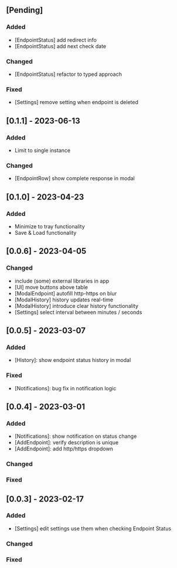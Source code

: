 ## [Pending]
### Added
- [EndpointStatus] add redirect info
- [EndpointStatus] add next check date

### Changed
- [EndpointStatus] refactor to typed approach

### Fixed
- [Settings] remove setting when endpoint is deleted


## [0.1.1] - 2023-06-13
### Added
- Limit to single instance

### Changed
- [EndpointRow] show complete response in modal

## [0.1.0] - 2023-04-23
### Added
- Minimize to tray functionality
- Save & Load functionality

## [0.0.6] - 2023-04-05
### Changed
- include (some) external libraries in app
- [UI] move buttons above table
- [ModalEndpoint] autofill http-https on blur
- [ModalHistory] history updates real-time
- [ModalHistory] introduce clear history functionality
- [Settings] select interval between minutes / seconds

## [0.0.5] - 2023-03-07
### Added
- [History]: show endpoint status history in modal
 
### Fixed
- [Notifications]: bug fix in notification logic

## [0.0.4] - 2023-03-01
### Added
- [Notifications]: show notification on status change
- [AddEndpoint]: verify description is unique
- [AddEndpoint]: add http/https dropdown
 
### Changed
 
### Fixed

## [0.0.3] - 2023-02-17

### Added
- [Settings] edit settings use them when checking Endpoint Status
 
### Changed
 
### Fixed